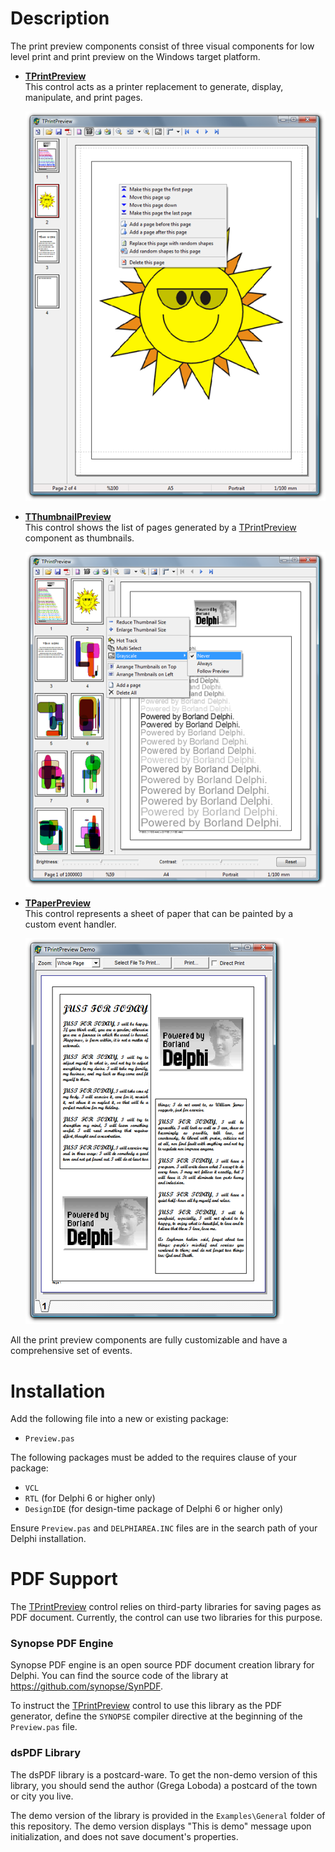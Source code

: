 Description
===========
The print preview components consist of three visual components for low level print and print preview on the Windows target platform.

- **[TPrintPreview](Docs/TPrintPreview.md)** \
  This control acts as a printer replacement to generate, display, manipulate, and print pages.

  ![TPrintPreview](Images/preview1.png)

- **[TThumbnailPreview](Docs/TThumbnailPreview.md)** \
  This control shows the list of pages generated by a [TPrintPreview](Docs/TPrintPreview.md) component as thumbnails.

  ![TThumbnailPreview](Images/preview2.png)

- **[TPaperPreview](Docs/TPaperPreview.md)** \
  This control represents a sheet of paper that can be painted by a custom event handler.

  ![TPaperPreview](Images/preview3.png)

All the print preview components are fully customizable and have a comprehensive set of events.

Installation
============
Add the following file into a new or existing package:

- `Preview.pas`

The following packages must be added to the requires clause of your package:

- `VCL`
- `RTL` (for Delphi 6 or higher only)
- `DesignIDE` (for design-time package of Delphi 6 or higher only)

Ensure `Preview.pas` and `DELPHIAREA.INC` files are in the search path of your Delphi installation.

PDF Support
===========
The [TPrintPreview](Docs/TPrintPreview.md) control relies on third-party libraries for saving pages as PDF document. Currently, the control can use two libraries for this purpose.

### Synopse PDF Engine
Synopse PDF engine is an open source PDF document creation library for Delphi. You can find the source code of the library at https://github.com/synopse/SynPDF.

To instruct the [TPrintPreview](Docs/TPrintPreview.md) control to use this library as the PDF generator, define the `SYNOPSE` compiler directive at the beginning of the `Preview.pas` file.

### dsPDF Library
The dsPDF library is a postcard-ware. To get the non-demo version of this library, you should send the author (Grega Loboda) a postcard of the town or city you live.

The demo version of the library is provided in the `Examples\General` folder of this repository. The demo version displays "This is demo" message upon initialization, and does not save document's properties.
